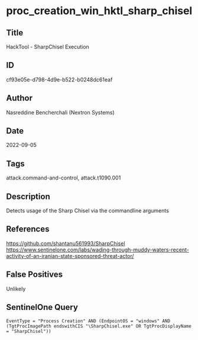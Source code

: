 # proc_creation_win_hktl_sharp_chisel

## Title
HackTool - SharpChisel Execution

## ID
cf93e05e-d798-4d9e-b522-b0248dc61eaf

## Author
Nasreddine Bencherchali (Nextron Systems)

## Date
2022-09-05

## Tags
attack.command-and-control, attack.t1090.001

## Description
Detects usage of the Sharp Chisel via the commandline arguments

## References
https://github.com/shantanu561993/SharpChisel
https://www.sentinelone.com/labs/wading-through-muddy-waters-recent-activity-of-an-iranian-state-sponsored-threat-actor/

## False Positives
Unlikely

## SentinelOne Query
```
EventType = "Process Creation" AND (EndpointOS = "windows" AND (TgtProcImagePath endswithCIS "\SharpChisel.exe" OR TgtProcDisplayName = "SharpChisel"))

```